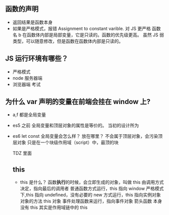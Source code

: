 ## 函数的声明

- 返回结果是函数本身
- 如果是严格模式，报错 Assignment to constant varible.
  对 JS 更严格
  函数名 b 在函数体内部是局部变量，它是只读的。函数的优先级更高。
  虽然 JS 弱类型，可以随意修改，但是函数在函数体内部是只读的。

## JS 运行环境有哪些？

- 严格模式
- node 服务器端
- 浏览器端 考试

## 为什么 var 声明的变量在前端会挂在 window 上?

- a,f 都是全局变量
- es5 之前 全局变量和顶层对象的属性是等价的。
  当初的设计所为
- es6 let const 全局变量会怎么样？ 放在哪里？
  不会属于顶层对象，会污染顶层对象
  只是在一个块级作用域（script）中，最顶的块
  <script>
    </script>

  TDZ 里面

  ## this

  - this 是什么？
    函数**执行**的时候，会立即生成的对象，叫做 this
    由调用方式决定，指向最后的调用者
    普通函数方式运行，this 指向 window
    严格模式下,this 指向 undefined，没有必要的
    new 方式运行，this 指向实例对象
    对象的方法 this 对象
    事件处理函数来运行，指向事件对象
    箭头函数 本身没有 this 其实是作用域链中的 this
